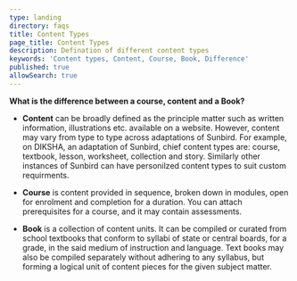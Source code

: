 ```yaml
---
type: landing
directory: faqs
title: Content Types
page_title: Content Types
description: Defination of different content types
keywords: 'Content types, Content, Course, Book, Difference'
published: true
allowSearch: true
---
```



**What is the difference between a course, content and a Book?**

- **Content** can be broadly defined as the principle matter such as written information, illustrations etc. available on a website. However, content may vary from type to type across adaptations of Sunbird. For example, on DIKSHA, an adaptation of Sunbird, chief content types are: course, textbook, lesson, worksheet, collection and story. Similarly other instances of Sunbird can have personilzed content types to suit custom requirments.

- **Course** is content provided in sequence, broken down in modules, open for enrolment and completion for a duration. You can attach prerequisites for a course, and it may contain assessments.

- **Book** is a collection of content units. It can be compiled or curated from school textbooks that conform to syllabi of state or central boards, for a grade, in the said medium of instruction and language. Text books may also be compiled separately without adhering to any syllabus, but forming a logical unit of content pieces for the given subject matter.
